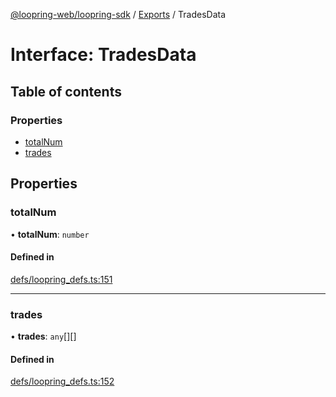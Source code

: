 [@loopring-web/loopring-sdk](../README.md) / [Exports](../modules.md) / TradesData

# Interface: TradesData

## Table of contents

### Properties

- [totalNum](TradesData.md#totalnum)
- [trades](TradesData.md#trades)

## Properties

### totalNum

• **totalNum**: `number`

#### Defined in

[defs/loopring_defs.ts:151](https://github.com/Loopring/loopring_sdk/blob/29b8a2c/src/defs/loopring_defs.ts#L151)

___

### trades

• **trades**: `any`[][]

#### Defined in

[defs/loopring_defs.ts:152](https://github.com/Loopring/loopring_sdk/blob/29b8a2c/src/defs/loopring_defs.ts#L152)
